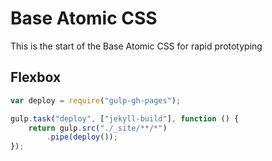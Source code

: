Base Atomic CSS     
=============================

This is the start of the Base Atomic CSS for rapid prototyping 

## Flexbox 





```javascript
var deploy = require("gulp-gh-pages");

gulp.task("deploy", ["jekyll-build"], function () {
    return gulp.src("./_site/**/*")
        .pipe(deploy());
});
```
